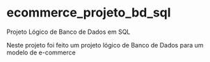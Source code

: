 # ecommerce_projeto_bd_sql

Projeto Lógico de Banco de Dados em SQL

Neste projeto foi feito um projeto lógico de Banco de Dados para um modelo de e-commerce
